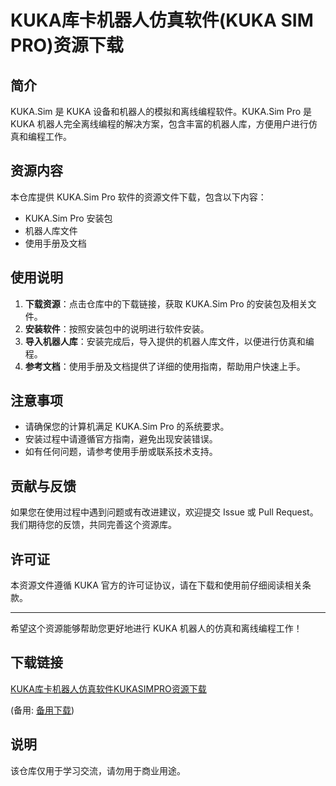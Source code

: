 # KUKA库卡机器人仿真软件(KUKA SIM PRO)资源下载

## 简介
KUKA.Sim 是 KUKA 设备和机器人的模拟和离线编程软件。KUKA.Sim Pro 是 KUKA 机器人完全离线编程的解决方案，包含丰富的机器人库，方便用户进行仿真和编程工作。

## 资源内容
本仓库提供 KUKA.Sim Pro 软件的资源文件下载，包含以下内容：
- KUKA.Sim Pro 安装包
- 机器人库文件
- 使用手册及文档

## 使用说明
1. **下载资源**：点击仓库中的下载链接，获取 KUKA.Sim Pro 的安装包及相关文件。
2. **安装软件**：按照安装包中的说明进行软件安装。
3. **导入机器人库**：安装完成后，导入提供的机器人库文件，以便进行仿真和编程。
4. **参考文档**：使用手册及文档提供了详细的使用指南，帮助用户快速上手。

## 注意事项
- 请确保您的计算机满足 KUKA.Sim Pro 的系统要求。
- 安装过程中请遵循官方指南，避免出现安装错误。
- 如有任何问题，请参考使用手册或联系技术支持。

## 贡献与反馈
如果您在使用过程中遇到问题或有改进建议，欢迎提交 Issue 或 Pull Request。我们期待您的反馈，共同完善这个资源库。

## 许可证
本资源文件遵循 KUKA 官方的许可证协议，请在下载和使用前仔细阅读相关条款。

---

希望这个资源能够帮助您更好地进行 KUKA 机器人的仿真和离线编程工作！

## 下载链接
[KUKA库卡机器人仿真软件KUKASIMPRO资源下载](https://pan.quark.cn/s/41b821a962df) 

(备用: [备用下载](https://pan.baidu.com/s/1f131S9YQUKv6tz1JVXbxBw?pwd=1234))

## 说明

该仓库仅用于学习交流，请勿用于商业用途。

